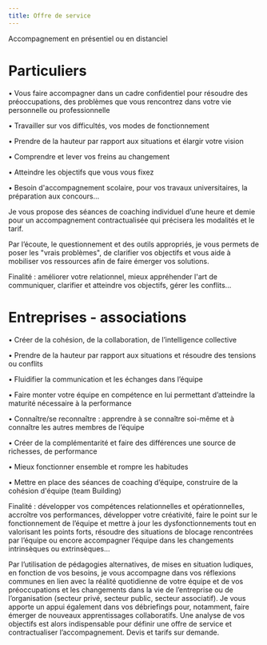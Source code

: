 ```yaml
---
title: Offre de service
---
```


Accompagnement en présentiel ou en distanciel

# Particuliers

•	Vous faire accompagner dans un cadre confidentiel pour résoudre des préoccupations, des problèmes que
vous rencontrez dans votre vie personnelle ou professionnelle

•	Travailler sur vos difficultés, vos modes de fonctionnement

•	Prendre de la hauteur par rapport aux situations et élargir votre vision

•	Comprendre et lever vos freins au changement

•	Atteindre les objectifs que vous vous fixez

•	Besoin d'accompagnement scolaire, pour vos travaux universitaires, la préparation aux concours...

  Je vous propose des séances de coaching individuel d’une heure et demie pour un accompagnement contractualisée qui précisera les modalités et le tarif.

  Par l’écoute, le questionnement et des outils appropriés, je vous permets de poser les "vrais problèmes", de clarifier vos objectifs et vous aide à mobiliser vos ressources afin de faire émerger vos solutions.

Finalité : améliorer votre relationnel, mieux appréhender l'art de communiquer, clarifier et atteindre vos objectifs, gérer les conflits...

# Entreprises - associations

•	Créer de la cohésion, de la collaboration, de l’intelligence collective

•	Prendre de la hauteur par rapport aux situations et résoudre des tensions ou conflits

•	Fluidifier la communication et les échanges dans l’équipe

•	Faire monter votre équipe en compétence en lui permettant d’atteindre la maturité nécessaire à la performance

•	Connaître/se reconnaître : apprendre à se connaître soi-même et à connaître les autres membres de l’équipe

•	Créer de la complémentarité et faire des différences une source de richesses, de performance
 
• Mieux fonctionner ensemble et rompre les habitudes

• Mettre en place des séances de coaching d’équipe, construire de la cohésion d'équipe (team Building)

Finalité : développer vos compétences relationnelles et opérationnelles, accroître vos performances, développer votre créativité, faire le point sur le fonctionnement de l’équipe et mettre à jour les dysfonctionnements tout en valorisant les points forts, résoudre des situations de blocage rencontrées par l’équipe ou encore accompagner l’équipe dans les changements intrinsèques ou extrinsèques...

  Par l’utilisation de pédagogies alternatives, de mises en situation ludiques, en fonction de vos besoins, je vous accompagne dans vos réflexions communes en lien avec la réalité quotidienne de votre équipe et de vos préoccupations et les changements dans la vie de l’entreprise ou de l’organisation (secteur privé, secteur public, secteur associatif). Je vous apporte un appui également dans vos  débriefings pour, notamment, faire émerger de nouveaux apprentissages collaboratifs. Une analyse de vos objectifs est alors indispensable pour définir une offre de service et contractualiser l’accompagnement. Devis et tarifs sur demande.
